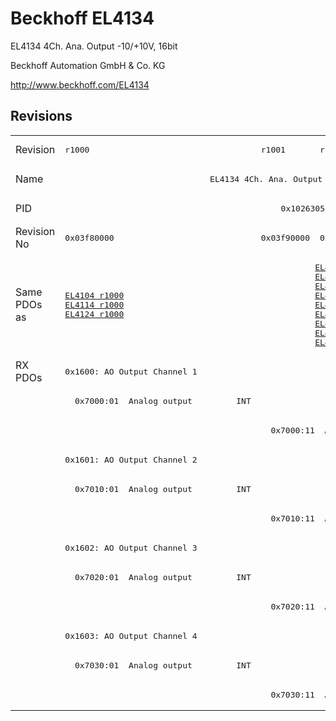 # Beckhoff EL4134

EL4134 4Ch. Ana. Output -10/+10V, 16bit

Beckhoff Automation GmbH & Co. KG

http://www.beckhoff.com/EL4134

## Revisions
<table>
<tr >
<td>Revision</td>
<td><pre>r1000</pre></td>
<td><pre>r1001</pre></td>
<td><pre>r1002</pre></td>
<td><pre>r1003</pre></td>
<td><pre>r1004</pre></td>
<td><pre>r1005</pre></td>
</tr>
<tr >
<td>Name</td>
<td colspan=6 align="center"><pre>EL4134 4Ch. Ana. Output -10/+10V, 16bit</pre></td>
</tr>
<tr >
<td>PID</td>
<td colspan=6 align="center"><pre>0x10263052</pre></td>
</tr>
<tr >
<td>Revision No</td>
<td><pre>0x03f80000</pre></td>
<td><pre>0x03f90000</pre></td>
<td><pre>0x03fa0000</pre></td>
<td><pre>0x03fb0000</pre></td>
<td><pre>0x03fc0000</pre></td>
<td><pre>0x03fd0000</pre></td>
</tr>
<tr >
<td>Same PDOs as</td>
<td><pre><a href="EL4104">EL4104 r1000</a><br/><a href="EL4114">EL4114 r1000</a><br/><a href="EL4124">EL4124 r1000</a></pre></td>
<td colspan=3 align="center"><pre><a href="EL4104">EL4104 r1001</a><br/><a href="EL4104">EL4104 r1002</a><br/><a href="EL4104">EL4104 r1003</a><br/><a href="EL4114">EL4114 r1001</a><br/><a href="EL4114">EL4114 r1002</a><br/><a href="EL4114">EL4114 r1003</a><br/><a href="EL4124">EL4124 r1001</a><br/><a href="EL4124">EL4124 r1002</a><br/><a href="EL4124">EL4124 r1003</a></pre></td>
<td colspan=2 align="center"><pre><a href="EL4104">EL4104 r1004</a><br/><a href="EL4114">EL4114 r1004</a><br/><a href="EL4114">EL4114 r1005</a><br/><a href="EL4124">EL4124 r1004</a><br/><a href="EL4124">EL4124 r1005</a><br/><a href="EL4134-0030">EL4134-0030 r1004</a><br/><a href="EL4134-0030">EL4134-0030 r1005</a></pre></td>
</tr>
<tr class="rxpdo pdosection">
<td rowspan=12 valign=top>RX PDOs</td>
<td colspan=6 align="left"><pre>0x1600: AO Output Channel 1</pre></td>
<td></td>
</tr>
<tr class="rxpdo">
<td><pre>  0x7000:01  Analog output         INT</pre></td>
<td colspan=5 align="left"></td>
</tr>
<tr class="rxpdo">
<td></td>
<td colspan=5 align="left"><pre>  0x7000:11  Analog output         INT</pre></td>
</tr>
<tr class="rxpdo pdosection">
<td colspan=6 align="left"><pre>0x1601: AO Output Channel 2</pre></td>
</tr>
<tr class="rxpdo">
<td><pre>  0x7010:01  Analog output         INT</pre></td>
<td colspan=5 align="left"></td>
</tr>
<tr class="rxpdo">
<td></td>
<td colspan=5 align="left"><pre>  0x7010:11  Analog output         INT</pre></td>
</tr>
<tr class="rxpdo pdosection">
<td colspan=6 align="left"><pre>0x1602: AO Output Channel 3</pre></td>
</tr>
<tr class="rxpdo">
<td><pre>  0x7020:01  Analog output         INT</pre></td>
<td colspan=5 align="left"></td>
</tr>
<tr class="rxpdo">
<td></td>
<td colspan=5 align="left"><pre>  0x7020:11  Analog output         INT</pre></td>
</tr>
<tr class="rxpdo pdosection">
<td colspan=6 align="left"><pre>0x1603: AO Output Channel 4</pre></td>
</tr>
<tr class="rxpdo">
<td><pre>  0x7030:01  Analog output         INT</pre></td>
<td colspan=5 align="left"></td>
</tr>
<tr class="rxpdo">
<td></td>
<td colspan=5 align="left"><pre>  0x7030:11  Analog output         INT</pre></td>
</tr>
</table>
